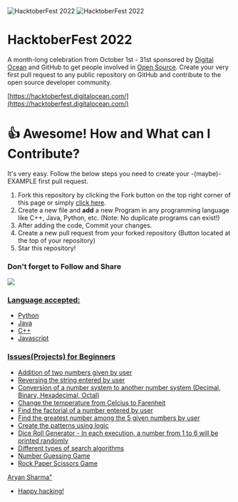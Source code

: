 ![HacktoberFest 2022](./assets/logo-light.png#gh-dark-mode-only)
![HacktoberFest 2022](./assets/logo-dark.png#gh-light-mode-only)

# HacktoberFest 2022

A month-long celebration from October 1st - 31st sponsored by [Digital Ocean](https://hacktoberfest.digitalocean.com/) and GitHub to get people involved in [Open Source](https://github.com/open-source). Create your very first pull request to any public repository on GitHub and contribute to the open source developer community.

[https://hacktoberfest.digitalocean.com/](https://hacktoberfest.digitalocean.com/)

# 👍 Awesome! How and What can I Contribute? 
It's very easy. Follow the below steps you need to create your -(maybe)- EXAMPLE first pull request.
1. Fork this repository by clicking the Fork button on the top right corner of this page or simply [click here](https://github.com/battlestar004/Tkinter).
2. Create a new file and **add** a new Program in any programming language like C++, Java, Python, etc. (Note: No duplicate programs can exist!)
4. After adding the code, Commit your changes.
5. Create a new pull request from your forked repository (Button located at the top of your repository)
8. Star this repository!

### Don't forget to Follow and Share 
<a href="https://github.com/battlestar004" aria-label="Follow Me on GitHub"><img src="https://img.shields.io/badge/Follow me-green?style=for-the-badge&logo=github"/>
<br>


### Language accepted:
- Python
- Java
- C++
- Javascript


### Issues(Projects) for Beginners

- Addition of two numbers given by user
- Reversing the string entered by user
- Conversion of a number system to another number system (Decimal, Binary, Hexadecimal, Octal)
- Change the temperature from Celcius to Farenheit
- Find the factorial of a number entered by user
- Find the greatest number among the 5 given numbers by user
- Create the patterns using logic
- Dice Roll Generator - In each execution, a number from 1 to 6 will be printed randomly
- Different types of search algorithms
- Number Guessing Game
- Rock Paper Scissors Game



Aryan Sharma"

- Happy hacking!
